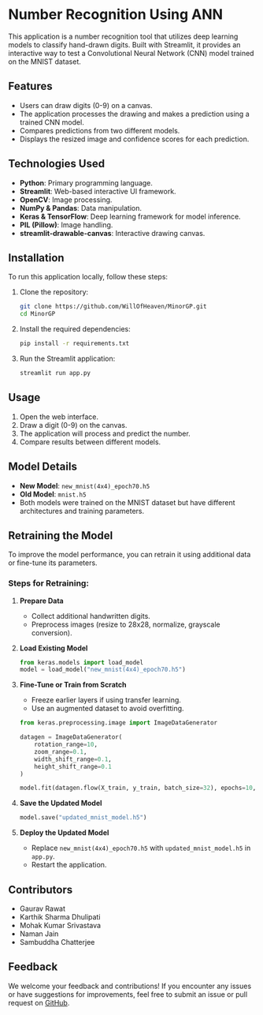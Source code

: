 # Number Recognition Using ANN

This application is a number recognition tool that utilizes deep learning models to classify hand-drawn digits. Built with Streamlit, it provides an interactive way to test a Convolutional Neural Network (CNN) model trained on the MNIST dataset.

## Features

- Users can draw digits (0-9) on a canvas.
- The application processes the drawing and makes a prediction using a trained CNN model.
- Compares predictions from two different models.
- Displays the resized image and confidence scores for each prediction.

## Technologies Used

- **Python**: Primary programming language.
- **Streamlit**: Web-based interactive UI framework.
- **OpenCV**: Image processing.
- **NumPy & Pandas**: Data manipulation.
- **Keras & TensorFlow**: Deep learning framework for model inference.
- **PIL (Pillow)**: Image handling.
- **streamlit-drawable-canvas**: Interactive drawing canvas.

## Installation

To run this application locally, follow these steps:

1. Clone the repository:
   ```sh
   git clone https://github.com/WillOfHeaven/MinorGP.git
   cd MinorGP
   ```
2. Install the required dependencies:
   ```sh
   pip install -r requirements.txt
   ```
3. Run the Streamlit application:
   ```sh
   streamlit run app.py
   ```

## Usage

1. Open the web interface.
2. Draw a digit (0-9) on the canvas.
3. The application will process and predict the number.
4. Compare results between different models.

## Model Details

- **New Model**: `new_mnist(4x4)_epoch70.h5`
- **Old Model**: `mnist.h5`
- Both models were trained on the MNIST dataset but have different architectures and training parameters.

## Retraining the Model

To improve the model performance, you can retrain it using additional data or fine-tune its parameters.

### Steps for Retraining:

1. **Prepare Data**
   - Collect additional handwritten digits.
   - Preprocess images (resize to 28x28, normalize, grayscale conversion).

2. **Load Existing Model**
   ```python
   from keras.models import load_model
   model = load_model("new_mnist(4x4)_epoch70.h5")
   ```

3. **Fine-Tune or Train from Scratch**
   - Freeze earlier layers if using transfer learning.
   - Use an augmented dataset to avoid overfitting.
   ```python
   from keras.preprocessing.image import ImageDataGenerator

   datagen = ImageDataGenerator(
       rotation_range=10,
       zoom_range=0.1,
       width_shift_range=0.1,
       height_shift_range=0.1
   )

   model.fit(datagen.flow(X_train, y_train, batch_size=32), epochs=10, validation_data=(X_test, y_test))
   ```

4. **Save the Updated Model**
   ```python
   model.save("updated_mnist_model.h5")
   ```

5. **Deploy the Updated Model**
   - Replace `new_mnist(4x4)_epoch70.h5` with `updated_mnist_model.h5` in `app.py`.
   - Restart the application.

## Contributors

- Gaurav Rawat
- Karthik Sharma Dhulipati
- Mohak Kumar Srivastava
- Naman Jain
- Sambuddha Chatterjee

## Feedback

We welcome your feedback and contributions! If you encounter any issues or have suggestions for improvements, feel free to submit an issue or pull request on [GitHub](https://github.com/WillOfHeaven/MinorGP).

